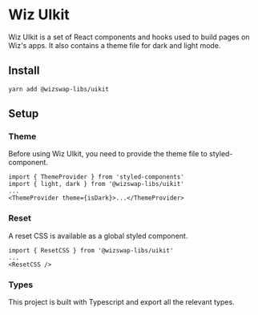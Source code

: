 # Wiz UIkit

Wiz UIkit is a set of React components and hooks used to build pages on Wiz's apps. It also contains a theme file for dark and light mode.

## Install

`yarn add @wizswap-libs/uikit`

## Setup

### Theme

Before using Wiz UIkit, you need to provide the theme file to styled-component.

```
import { ThemeProvider } from 'styled-components'
import { light, dark } from '@wizswap-libs/uikit'
...
<ThemeProvider theme={isDark}>...</ThemeProvider>
```

### Reset

A reset CSS is available as a global styled component.

```
import { ResetCSS } from '@wizswap-libs/uikit'
...
<ResetCSS />
```

### Types

This project is built with Typescript and export all the relevant types.
